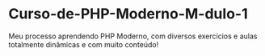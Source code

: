 # Curso-de-PHP-Moderno-M-dulo-1
Meu processo aprendendo PHP Moderno, com diversos exercícios e aulas totalmente dinâmicas e com muito conteúdo!
